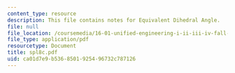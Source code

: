 ```yaml
---
content_type: resource
description: This file contains notes for Equivalent Dihedral Angle.
file: null
file_location: /coursemedia/16-01-unified-engineering-i-ii-iii-iv-fall-2005-spring-2006/ca01d7e9b5368501925496732c787126_spl8c.pdf
file_type: application/pdf
resourcetype: Document
title: spl8c.pdf
uid: ca01d7e9-b536-8501-9254-96732c787126
---
```


